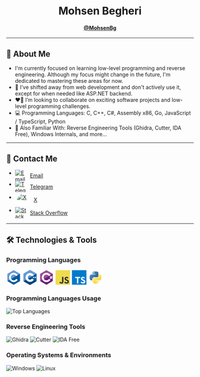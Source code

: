 <h1 align="center">Mohsen Begheri</h1>
<h4 align="center">
  <a href="https://github.com/MohsenBg" target="_blank">@MohsenBg</a>
</h4>

<hr>

<h2>👀 About Me</h2>
<ul>
  <li>I'm currently focused on learning low-level programming and reverse engineering. Although my focus might change in the future, I'm dedicated to mastering these areas for now.</li>
  <li>🚫 I’ve shifted away from web development and don't actively use it, except for when needed like ASP.NET backend.</li>
  <li>❤️‍🔥 I’m looking to collaborate on exciting software projects and low-level programming challenges.</li>
  <li>💻 Programming Languages: C, C++, C#, Assembly x86, Go, JavaScript / TypeScript, Python</li>
  <li>🔧 Also Familiar With: Reverse Engineering Tools (Ghidra, Cutter, IDA Free), Windows Internals, and more...</li>
</ul>

<hr>

<h2>📧 Contact Me</h2>
<ul>
  <li>
    <a style="display: flex; align-items: center;" href="mailto:moh.1380.1393@gmail.com">
      <img src="https://img.icons8.com/?size=30&id=108806&format=png" alt="Email" height="30" width="30">
      <span style="margin-left: 10px;">Email</span>
    </a>
  </li>
  <li>
    <a style="display: flex; align-items: center;" href="https://t.me/Mohsenbg1">
      <img src="https://img.icons8.com/?size=30&id=63306&format=png" alt="Telegram" height="30" width="30">
      <span style="margin-left: 10px;">Telegram</span>
    </a>
  </li>
  <li>
    <a style="display: flex; align-items: center;" href="https://x.com/Mohsen_Bg1" target="_blank">
      <img src="https://upload.wikimedia.org/wikipedia/commons/thumb/c/ce/X_logo_2023.svg/300px-X_logo_2023.svg.png"
        alt="X" height="30" width="30" style="background-color: white; border-radius: 50%; padding: 5px;">
      <span style="margin-left: 10px;">X</span>
    </a>
  </li>
  <li>
    <a style="display: flex; align-items: center;" href="https://stackoverflow.com/users/15462691" target="_blank">
      <img src="https://raw.githubusercontent.com/rahuldkjain/github-profile-readme-generator/master/src/images/icons/Social/stack-overflow.svg" alt="Stack Overflow" height="30" width="30">
      <span style="margin-left: 10px;">Stack Overflow</span>
    </a>
  </li>
</ul>

<hr>

<h2>🛠️ Technologies & Tools</h2>

<h3>Programming Languages</h3>
<p>
  <img src="https://raw.githubusercontent.com/devicons/devicon/master/icons/c/c-original.svg" alt="C" width="40" height="40">
  <img src="https://raw.githubusercontent.com/devicons/devicon/master/icons/cplusplus/cplusplus-original.svg" alt="C++" width="40" height="40">
  <img src="https://raw.githubusercontent.com/devicons/devicon/master/icons/csharp/csharp-original.svg" alt="C#" width="40" height="40">
  <img src="https://raw.githubusercontent.com/devicons/devicon/master/icons/javascript/javascript-original.svg" alt="JavaScript" width="40" height="40">
  <img src="https://raw.githubusercontent.com/devicons/devicon/master/icons/typescript/typescript-original.svg" alt="TypeScript" width="40" height="40">
  <img src="https://raw.githubusercontent.com/devicons/devicon/master/icons/python/python-original.svg" alt="Python" width="40" height="40">
</p>

<h3>Programming Languages Usage</h3>
<p>
  <img src="https://github-readme-stats.vercel.app/api/top-langs/?username=mohsenbg&hide=css,scss,html&layout=pie&langs_count=10&theme=radical" alt="Top Languages">
</p>

<h3>Reverse Engineering Tools</h3>
<p>
  <img src="https://ghidra-sre.org/images/GHIDRA_1.png" alt="Ghidra" width="60" height="40">
  <img src="https://cutter.re/assets/images/cutter-small.svg" alt="Cutter" width="40" height="40">
  <img src="https://static.wikitide.net/zenithwiki/0/0d/IDAIcon.png" alt="IDA Free" width="40" height="40">
</p>

<h3>Operating Systems & Environments</h3>
<p>
  <img src="https://img.icons8.com/color/48/000000/windows-10.png" alt="Windows">
  <img src="https://img.icons8.com/color/48/000000/linux.png" alt="Linux">
</p>
